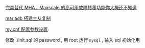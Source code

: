 [完美替代 MHA，Maxscale 的高可用故障转移功能你大概还不知道](https://www.sohu.com/a/415708089_411876)

[mariadb 搭建主从复制](https://blog.51cto.com/u_13399333/5119603)

[my.cnf 配置参数设置](https://wanghenshui.github.io/MyRocks_zh_doc/%E5%9B%9B%E3%80%81%E6%80%A7%E8%83%BD%E8%B0%83%E4%BC%98/1.my.cnf%E9%85%8D%E7%BD%AE%E5%8F%82%E6%95%B0%E8%AE%BE%E7%BD%AE.html)

修改 ./init.sql 的 password , 用 root 运行 `mysql` , 输入 sql 初始化用
